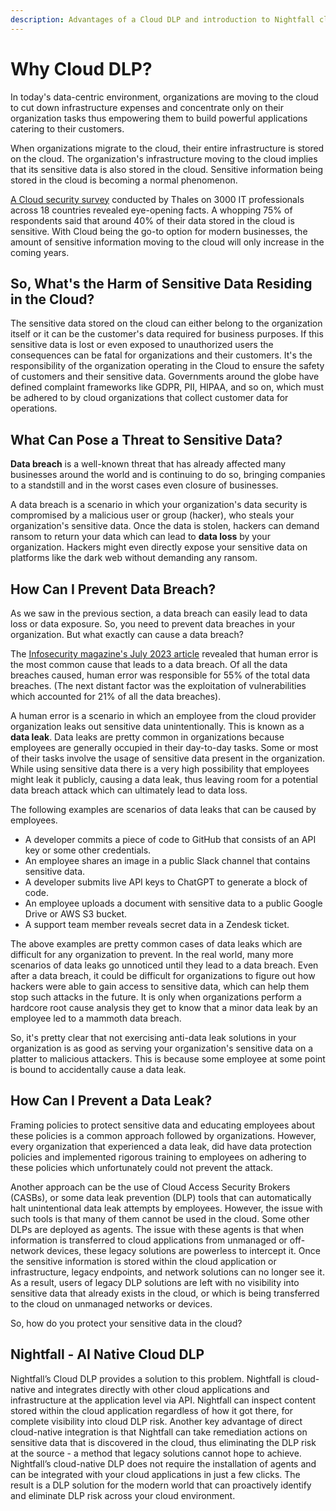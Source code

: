 ```yaml
---
description: Advantages of a Cloud DLP and introduction to Nightfall cloud DLP
---
```


# Why Cloud DLP?

In today's data-centric environment, organizations are moving to the cloud to cut down infrastructure expenses and concentrate only on their organization tasks thus empowering them to build powerful applications catering to their customers.&#x20;

When organizations migrate to the cloud, their entire infrastructure is stored on the cloud. The organization's infrastructure moving to the cloud implies that its sensitive data is also stored in the cloud. Sensitive information being stored in the cloud is becoming a normal phenomenon.

&#x20;[A Cloud security survey](https://cpl.thalesgroup.com/cloud-security-research) conducted by Thales on 3000 IT professionals across 18 countries revealed eye-opening facts. A whopping 75% of respondents said that around 40% of their data stored in the cloud is sensitive. With Cloud being the go-to option for modern businesses, the amount of sensitive information moving to the cloud will only increase in the coming years.

## So, What's the Harm of Sensitive Data Residing in the Cloud?

The sensitive data stored on the cloud can either belong to the organization itself or it can be the customer's data required for business purposes. If this sensitive data is lost or even exposed to unauthorized users the consequences can be fatal for organizations and their customers. It's the responsibility of the organization operating in the Cloud to ensure the safety of customers and their sensitive data. Governments around the globe have defined complaint frameworks like GDPR, PII, HIPAA, and so on, which must be adhered to by cloud organizations that collect customer data for operations.&#x20;

## What Can Pose a Threat to Sensitive Data?

**Data breach** is a well-known threat that has already affected many businesses around the world and is continuing to do so, bringing companies to a standstill and in the worst cases even closure of businesses.&#x20;

A data breach is a scenario in which your organization's data security is compromised by a malicious user or group (hacker), who steals your organization's sensitive data. Once the data is stolen, hackers can demand ransom to return your data which can lead to **data loss** by your organization. Hackers might even directly expose your sensitive data on platforms like the dark web without demanding any ransom.

## How Can I Prevent Data Breach?

As we saw in the previous section, a data breach can easily lead to data loss or data exposure. So, you need to prevent data breaches in your organization. But what exactly can cause a data breach?&#x20;

The [Infosecurity magazine's July 2023 article](https://www.infosecurity-magazine.com/news/human-error-cloud-data-breaches/) revealed that human error is the most common cause that leads to a data breach. Of all the data breaches caused, human error was responsible for 55% of the total data breaches. (The next distant factor was the exploitation of vulnerabilities which accounted for 21% of all the data breaches).

A human error is a scenario in which an employee from the cloud provider organization leaks out sensitive data unintentionally. This is known as a **data leak**. Data leaks are pretty common in organizations because employees are generally occupied in their day-to-day tasks. Some or most of their tasks involve the usage of sensitive data present in the organization. While using sensitive data there is a very high possibility that employees might leak it publicly, causing a data leak, thus leaving room for a potential data breach attack which can ultimately lead to data loss.

The following examples are scenarios of data leaks that can be caused by employees.

* A developer commits a piece of code to GitHub that consists of an API key or some other credentials.
* &#x20;An employee shares an image in a public Slack channel that contains sensitive data.
* &#x20;A developer submits live API keys to ChatGPT to generate a block of code.
* An employee uploads a document with sensitive data to a public Google Drive or AWS S3 bucket.
* A support team member reveals secret data in a Zendesk ticket.&#x20;

The above examples are pretty common cases of data leaks which are difficult for any organization to prevent. In the real world, many more scenarios of data leaks go unnoticed until they lead to a data breach. Even after a data breach, it could be difficult for organizations to figure out how hackers were able to gain access to sensitive data, which can help them stop such attacks in the future. It is only when organizations perform a hardcore root cause analysis they get to know that a minor data leak by an employee led to a mammoth data breach.

So, it's pretty clear that not exercising anti-data leak solutions in your organization is as good as serving your organization's sensitive data on a platter to malicious attackers. This is because some employee at some point is bound to accidentally cause a data leak.&#x20;

## How Can I Prevent a Data Leak?

Framing policies to protect sensitive data and educating employees about these policies is a common approach followed by organizations. However, every organization that experienced a data leak, did have data protection policies and implemented rigorous training to employees on adhering to these policies which unfortunately could not prevent the attack.&#x20;

Another approach can be the use of Cloud Access Security Brokers (CASBs), or some data leak prevention (DLP) tools that can automatically halt unintentional data leak attempts by employees. However, the issue with such tools is that many of them cannot be used in the cloud. Some other DLPs are deployed as agents. The issue with these agents is that when information is transferred to cloud applications from unmanaged or off-network devices, these legacy solutions are powerless to intercept it. Once the sensitive information is stored within the cloud application or infrastructure, legacy endpoints, and network solutions can no longer see it. As a result, users of legacy DLP solutions are left with no visibility into sensitive data that already exists in the cloud, or which is being transferred to the cloud on unmanaged networks or devices.

So, how do you protect your sensitive data in the cloud?

## Nightfall - AI Native Cloud DLP

Nightfall’s Cloud DLP provides a solution to this problem. Nightfall is cloud-native and integrates directly with other cloud applications and infrastructure at the application level via API. Nightfall can inspect content stored within the cloud application regardless of how it got there, for complete visibility into cloud DLP risk. Another key advantage of direct cloud-native integration is that Nightfall can take remediation actions on sensitive data that is discovered in the cloud, thus eliminating the DLP risk at the source - a method that legacy solutions cannot hope to achieve. Nightfall’s cloud-native DLP does not require the installation of agents and can be integrated with your cloud applications in just a few clicks. The result is a DLP solution for the modern world that can proactively identify and eliminate DLP risk across your cloud environment.
